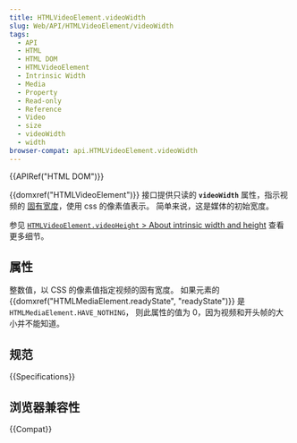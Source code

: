 ```yaml
---
title: HTMLVideoElement.videoWidth
slug: Web/API/HTMLVideoElement/videoWidth
tags:
  - API
  - HTML
  - HTML DOM
  - HTMLVideoElement
  - Intrinsic Width
  - Media
  - Property
  - Read-only
  - Reference
  - Video
  - size
  - videoWidth
  - width
browser-compat: api.HTMLVideoElement.videoWidth
---
```

{{APIRef("HTML DOM")}}

{{domxref("HTMLVideoElement")}} 接口提供只读的 **`videoWidth`** 属性，指示视频的 [固有宽度](/en-US/docs/Web/API/HTMLVideoElement/videoHeight#about_intrinsic_width_and_height)，使用 css 的像素值表示。
简单来说，这是媒体的初始宽度。

参见 [`HTMLVideoElement.videoHeight` > About intrinsic width and height](/en-US/docs/Web/API/HTMLVideoElement/videoHeight#about_intrinsic_width_and_height) 查看更多细节。

## 属性

整数值，以 CSS 的像素值指定视频的固有宽度。
如果元素的 {{domxref("HTMLMediaElement.readyState", "readyState")}} 是`HTMLMediaElement.HAVE_NOTHING`， 则此属性的值为 0，因为视频和开头帧的大小并不能知道。

## 规范

{{Specifications}}

## 浏览器兼容性

{{Compat}}
